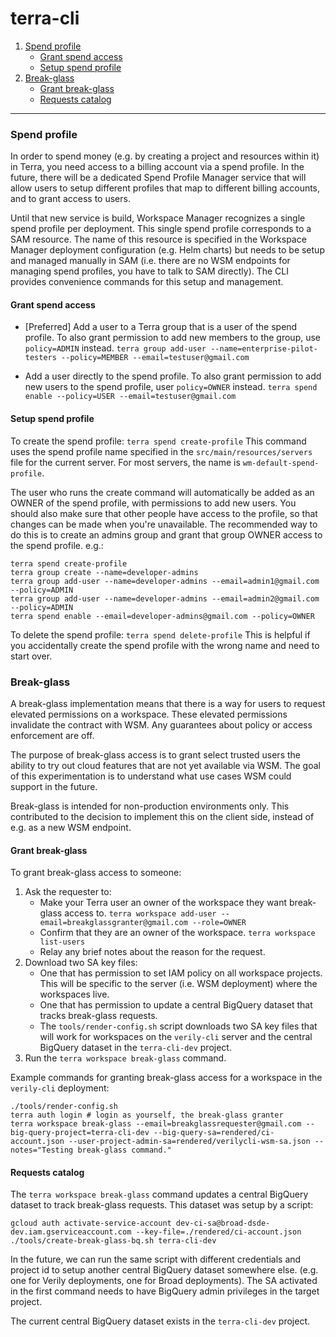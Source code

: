 # terra-cli

1. [Spend profile](#spend-profile)
    * [Grant spend access](#grant-spend-access)
    * [Setup spend profile](#setup-spend-profile)
2. [Break-glass](#break-glass)
    * [Grant break-glass](#grant-break-glass)
    * [Requests catalog](#requests-catalog)

-----

### Spend profile
In order to spend money (e.g. by creating a project and resources within it) in Terra, you need
access to a billing account via a spend profile. In the future, there will be a dedicated Spend
Profile Manager service that will allow users to setup different profiles that map to different
billing accounts, and to grant access to users.

Until that new service is build, Workspace Manager recognizes a single spend profile per deployment.
This single spend profile corresponds to a SAM resource. The name of this resource is specified in
the Workspace Manager deployment configuration (e.g. Helm charts) but needs to be setup and managed
manually in SAM (i.e. there are no WSM endpoints for managing spend profiles, you have to talk to SAM
directly). The CLI provides convenience commands for this setup and management.

#### Grant spend access
- [Preferred] Add a user to a Terra group that is a user of the spend profile. To also grant permission
  to add new members to the group, use `policy=ADMIN` instead.
  `terra group add-user --name=enterprise-pilot-testers --policy=MEMBER --email=testuser@gmail.com`

- Add a user directly to the spend profile. To also grant permission to add new users to the spend profile,
  user `policy=OWNER` instead.
  `terra spend enable --policy=USER --email=testuser@gmail.com`

#### Setup spend profile
To create the spend profile:
  `terra spend create-profile`
This command uses the spend profile name specified in the `src/main/resources/servers` file for the current
server. For most servers, the name is `wm-default-spend-profile`.

The user who runs the create command will automatically be added as an OWNER of the spend profile, with
permissions to add new users. You should also make sure that other people have access to the profile,
so that changes can be made when you're unavailable. The recommended way to do this is to create an admins
group and grant that group OWNER access to the spend profile. e.g.:
```
terra spend create-profile
terra group create --name=developer-admins
terra group add-user --name=developer-admins --email=admin1@gmail.com --policy=ADMIN
terra group add-user --name=developer-admins --email=admin2@gmail.com --policy=ADMIN
terra spend enable --email=developer-admins@gmail.com --policy=OWNER
```

To delete the spend profile:
  `terra spend delete-profile`
This is helpful if you accidentally create the spend profile with the wrong name and need to start over.

### Break-glass
A break-glass implementation means that there is a way for users to request elevated permissions on a workspace.
These elevated permissions invalidate the contract with WSM. Any guarantees about policy or access enforcement
are off.

The purpose of break-glass access is to grant select trusted users the ability to try out cloud features that
are not yet available via WSM. The goal of this experimentation is to understand what use cases WSM could
support in the future.

Break-glass is intended for non-production environments only. This contributed to the decision to implement
this on the client side, instead of e.g. as a new WSM endpoint.

#### Grant break-glass
To grant break-glass access to someone:
1. Ask the requester to:
    - Make your Terra user an owner of the workspace they want break-glass access to.
      `terra workspace add-user --email=breakglassgranter@gmail.com --role=OWNER`
    - Confirm that they are an owner of the workspace.
      `terra workspace list-users`
    - Relay any brief notes about the reason for the request.
2. Download two SA key files:
    - One that has permission to set IAM policy on all workspace projects. This will be specific
      to the server (i.e. WSM deployment) where the workspaces live.
    - One that has permission to update a central BigQuery dataset that tracks break-glass requests.
    - The `tools/render-config.sh` script downloads two SA key files that will work for workspaces
      on the `verily-cli` server and the central BigQuery dataset in the `terra-cli-dev` project.
3. Run the `terra workspace break-glass` command.

Example commands for granting break-glass access for a workspace in the `verily-cli` deployment:
```
./tools/render-config.sh
terra auth login # login as yourself, the break-glass granter
terra workspace break-glass --email=breakglassrequester@gmail.com --big-query-project=terra-cli-dev --big-query-sa=rendered/ci-account.json --user-project-admin-sa=rendered/verilycli-wsm-sa.json --notes="Testing break-glass command."
```

#### Requests catalog
The `terra workspace break-glass` command updates a central BigQuery dataset to track break-glass requests.
This dataset was setup by a script:
```
gcloud auth activate-service-account dev-ci-sa@broad-dsde-dev.iam.gserviceaccount.com --key-file=./rendered/ci-account.json
./tools/create-break-glass-bq.sh terra-cli-dev
```

In the future, we can run the same script with different credentials and project id to setup another central
BigQuery dataset somewhere else. (e.g. one for Verily deployments, one for Broad deployments). The SA activated
in the first command needs to have BigQuery admin privileges in the target project.

The current central BigQuery dataset exists in the `terra-cli-dev` project.

